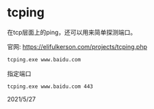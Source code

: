 # tcping

在tcp层面上的ping，还可以用来简单探测端口。  

官网: https://elifulkerson.com/projects/tcping.php  

```bat
tcping.exe www.baidu.com
```

指定端口  
```
tcping.exe www.baidu.com 443
```


2021/5/27  
